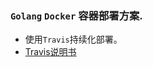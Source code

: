 ### `Golang` `Docker` 容器部署方案.

* 使用`Travis`持续化部署。
* [Travis说明书](http://www.ruanyifeng.com/blog/2017/12/travis_ci_tutorial.html)
